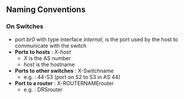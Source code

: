 ## Naming Conventions
### On Switches
- port *br0* with type interface *internal*, is the port used by the host to communicate with the switch
- **Ports to hosts** : *X-host* 
	- *X* is the AS number 
	- *host* is the hostname
- **Ports to other switches**  : X-Switchname 
	- e.g. : 44-S3 (port on S2 to S3 in AS 44)
- **Port to a router** : X-ROUTERNAMErouter 
	- e.g. : DRSrouter